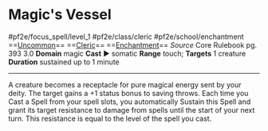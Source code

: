 # Magic's Vessel
#pf2e/focus_spell/level_1 #pf2e/class/cleric #pf2e/school/enchantment 
==[Uncommon](Uncommon.md)== ==[Cleric](Cleric.md)== ==[Enchantment](Enchantment.md)==
*Source* Core Rulebook pg. 393 3.0
**Domain** magic
**Cast** ► somatic
**Range** touch; **Targets** 1 creature
**Duration** sustained up to 1 minute

---
A creature becomes a receptacle for pure magical energy sent by your deity. The target gains a +1 status bonus to saving throws. Each time you Cast a Spell from your spell slots, you automatically Sustain this Spell and grant its target resistance to damage from spells until the start of your next turn. This resistance is equal to the level of the spell you cast.